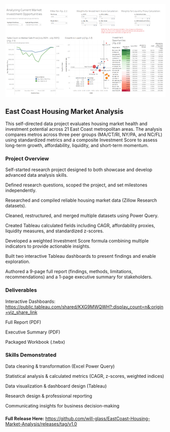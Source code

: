 ![Dashboard preview](./Assets/dashboard.png)

## **East Coast Housing Market Analysis**

This self-directed data project evaluates housing market health and investment potential across 21 East Coast metropolitan areas. The analysis compares metros across three peer groups (MA/CT/RI, NY/PA, and NC/FL) using standardized metrics and a composite Investment Score to assess long-term growth, affordability, liquidity, and short-term momentum.

### **Project Overview**

Self-started research project designed to both showcase and develop advanced data analysis skills.

Defined research questions, scoped the project, and set milestones independently.

Researched and compiled reliable housing market data (Zillow Research datasets).

Cleaned, restructured, and merged multiple datasets using Power Query.

Created Tableau calculated fields including CAGR, affordability proxies, liquidity measures, and standardized z-scores.

Developed a weighted Investment Score formula combining multiple indicators to provide actionable insights.

Built two interactive Tableau dashboards to present findings and enable exploration.

Authored a 9-page full report (findings, methods, limitations, recommendations) and a 1-page executive summary for stakeholders.

### **Deliverables**

Interactive Dashboards: https://public.tableau.com/shared/KXG9MWQWH?:display_count=n&:origin=viz_share_link 

Full Report (PDF)

Executive Summary (PDF)

Packaged Workbook (.twbx)

### **Skills Demonstrated**

Data cleaning & transformation (Excel Power Query)

Statistical analysis & calculated metrics (CAGR, z-scores, weighted indices)

Data visualization & dashboard design (Tableau)

Research design & professional reporting

Communicating insights for business decision-making

### 

**Full Release Here:** https://github.com/will-glass/EastCoast-Housing-Market-Analysis/releases/tag/v1.0 
